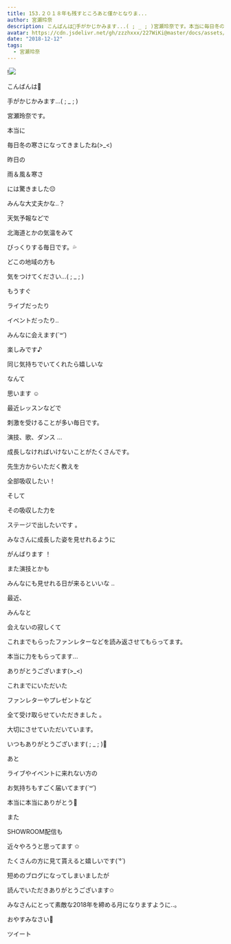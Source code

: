 ```yaml
---
title: 153.２０１８年も残すところあと僅かとなりま...
author: 宮瀬玲奈
description: こんばんは🌛手がかじかみます...( ; _ ; )宮瀬玲奈です。本当に毎日冬の寒さになってきましたね(>__
avatar: https://cdn.jsdelivr.net/gh/zzzhxxx/227WiKi@master/docs/assets/photo/avatar/reina.jpg
date: "2018-12-12"
tags:
  - 宮瀬玲奈
---
```


!![](https://cdn.jsdelivr.net/gh/zzzhxxx/227WiKi-image@master/blog-image/reina-2018-12-12_1.jpg)




こんばんは🌛







手がかじかみます...( ; _ ; )



宮瀬玲奈です。








本当に


毎日冬の寒さになってきましたね(>_<)







昨日の

雨＆風＆寒さ

には驚きました😔







みんな大丈夫かな..？









天気予報などで

北海道とかの気温をみて

びっくりする毎日です。💦















どこの地域の方も

気をつけてください...( ; _ ; )






















もうすぐ





ライブだったり


イベントだったり..






みんなに会えます(*´꒳`*)







楽しみです♪








同じ気持ちでいてくれたら嬉しいな

なんて

思います ☺️


















最近レッスンなどで

刺激を受けることが多い毎日です。








演技、歌、ダンス ...


成長しなければいけないことがたくさんです。












先生方からいただく教えを


全部吸収したい！






そして


その吸収した力を


ステージで出したいです 。

















みなさんに成長した姿を見せれるように


がんばります ！













また演技とかも

みんなにも見せれる日が来るといいな ..




























最近、



みんなと


会えないの寂しくて




これまでもらったファンレターなどを読み返させてもらってます。






本当に力をもらってます...



ありがとうございます(>_<)














これまでにいただいた

ファンレターやプレゼントなど

全て受け取らせていただきました 。



大切にさせていただいています。


いつもありがとうございます( ; _ ; )💓



















あと




ライブやイベントに来れない方の


お気持ちもすごく届いてます(*´꒳`*)





本当に本当にありがとう💓




















また





SHOWROOM配信も

近々やろうと思ってます ✩







たくさんの方に見て貰えると嬉しいです(*´°`*)






















短めのブログになってしまいましたが

読んでいただきありがとうございます✩



みなさんにとって素敵な2018年を締める月になりますように..。


おやすみなさい🌃


ツイート



